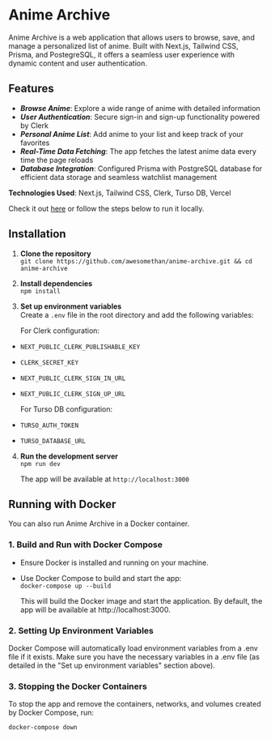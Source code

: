 # Anime Archive
Anime Archive is a web application that allows users to browse, save, and manage a personalized list of anime. Built with Next.js, Tailwind CSS, Prisma, and PostegreSQL, it offers a seamless user experience with dynamic content and user authentication.

## Features
- **_Browse Anime_**: Explore a wide range of anime with detailed information
- **_User Authentication_**: Secure sign-in and sign-up functionality powered by Clerk
- **_Personal Anime List_**: Add anime to your list and keep track of your favorites
- **_Real-Time Data Fetching_**: The app fetches the latest anime data every time the page reloads
- **_Database Integration_**: Configured Prisma with PostgreSQL database for efficient data storage and seamless watchlist management


**Technologies Used**: Next.js, Tailwind CSS, Clerk, Turso DB, Vercel

Check it out [here](https://ethans-anime-archive.vercel.app/) or follow the steps below to run it locally.

## Installation
1. **Clone the repository**  
   `git clone https://github.com/awesomethan/anime-archive.git && cd anime-archive`

2. **Install dependencies**  
   `npm install`

3. **Set up environment variables**  
Create a `.env` file in the root directory and add the following variables:

   For Clerk configuration:
- `NEXT_PUBLIC_CLERK_PUBLISHABLE_KEY`
- `CLERK_SECRET_KEY`
- `NEXT_PUBLIC_CLERK_SIGN_IN_URL`
- `NEXT_PUBLIC_CLERK_SIGN_UP_URL`

   For Turso DB configuration:
- `TURSO_AUTH_TOKEN`
- `TURSO_DATABASE_URL`

4. **Run the development server**  
   `npm run dev`
   
   The app will be available at `http://localhost:3000`

## Running with Docker

You can also run Anime Archive in a Docker container.

### 1. Build and Run with Docker Compose

- Ensure Docker is installed and running on your machine.
- Use Docker Compose to build and start the app:  
   `docker-compose up --build`
  
  This will build the Docker image and start the application. By default, the app will be available at http://localhost:3000.

### 2. Setting Up Environment Variables
  
  Docker Compose will automatically load environment variables from a .env file if it exists. Make sure you have the necessary variables in a .env file (as detailed in the "Set up environment variables" section above).

### 3. Stopping the Docker Containers

  To stop the app and remove the containers, networks, and volumes created by Docker Compose, run:

  `docker-compose down`

